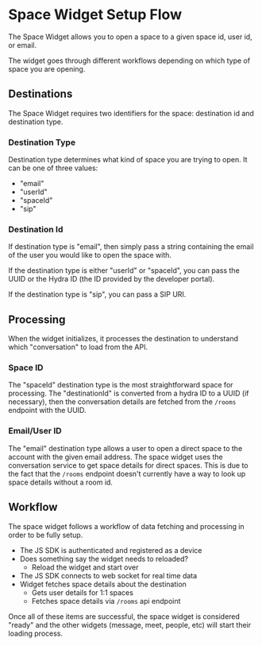 # Space Widget Setup Flow

The Space Widget allows you to open a space to a given space id, user id, or email.

The widget goes through different workflows depending on which type of space you are opening.

## Destinations

The Space Widget requires two identifiers for the space: destination id and destination type.

### Destination Type

Destination type determines what kind of space you are trying to open. It can be one of three values:

* "email"
* "userId"
* "spaceId"
* "sip"

### Destination Id

If destination type is "email", then simply pass a string containing the email of the user you would like to open the space with.

If the destination type is either "userId" or "spaceId", you can pass the UUID or the Hydra ID (the ID provided by the developer portal).

If the destination type is "sip", you can pass a SIP URI.

## Processing

When the widget initializes, it processes the destination to understand which "conversation" to load from the API.

### Space ID

The "spaceId" destination type is the most straightforward space for processing.
The "destinationId" is converted from a hydra ID to a UUID (if necessary), then the conversation details are fetched from the `/rooms` endpoint with the UUID.

### Email/User ID

The "email" destination type allows a user to open a direct space to the account with the given email address. The space widget uses the conversation service to get space details for direct spaces. This is due to the fact that the `/rooms` endpoint doesn't currently have a way to look up space details without a room id.

## Workflow

The space widget follows a workflow of data fetching and processing in order to be fully setup.

* The JS SDK is authenticated and registered as a device
* Does something say the widget needs to reloaded?
  * Reload the widget and start over
* The JS SDK connects to web socket for real time data
* Widget fetches space details about the destination
  * Gets user details for 1:1 spaces
  * Fetches space details via `/rooms` api endpoint

Once all of these items are successful, the space widget is considered "ready" and the other widgets (message, meet, people, etc) will start their loading process.
